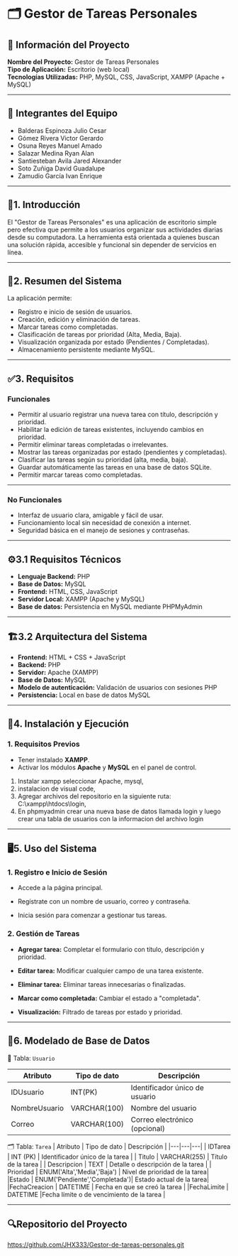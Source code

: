 
# 🗂️ Gestor de Tareas Personales

## 📘 Información del Proyecto

**Nombre del Proyecto:** Gestor de Tareas Personales  
**Tipo de Aplicación:** Escritorio (web local)  
**Tecnologías Utilizadas:** PHP, MySQL, CSS, JavaScript, XAMPP (Apache + MySQL)  

---

## 👥 Integrantes del Equipo

- Balderas Espinoza Julio Cesar
- Gómez Rivera Victor Gerardo
- Osuna Reyes Manuel Amado
- Salazar Medina Ryan Alan
- Santiesteban Avila Jared Alexander
- Soto Zuñiga David Guadalupe
- Zamudio García Ivan Enrique

---

## 📌1. Introducción

El "Gestor de Tareas Personales" es una aplicación de escritorio simple pero efectiva que permite a los usuarios organizar sus actividades diarias desde su computadora. La herramienta está orientada a quienes buscan una solución rápida, accesible y funcional sin depender de servicios en línea.

---

## 🧾2. Resumen del Sistema

La aplicación permite:

- Registro e inicio de sesión de usuarios.
- Creación, edición y eliminación de tareas.
- Marcar tareas como completadas.
- Clasificación de tareas por prioridad (Alta, Media, Baja).
- Visualización organizada por estado (Pendientes / Completadas).
- Almacenamiento persistente mediante MySQL.

---

## ✅3. Requisitos

### Funcionales

- Permitir al usuario registrar una nueva tarea con título, descripción y prioridad. 
- Habilitar la edición de tareas existentes, incluyendo cambios en prioridad.
- Permitir eliminar tareas completadas o irrelevantes. 
- Mostrar las tareas organizadas por estado (pendientes y completadas). 
- Clasificar las tareas según su prioridad (alta, media, baja).
- Guardar automáticamente las tareas en una base de datos SQLite.
- Permitir marcar tareas como completadas.

---

### No Funcionales

- Interfaz de usuario clara, amigable y fácil de usar.
- Funcionamiento local sin necesidad de conexión a internet.
- Seguridad básica en el manejo de sesiones y contraseñas.


---

## ⚙️3.1 Requisitos Técnicos

- **Lenguaje Backend:** PHP
- **Base de Datos:** MySQL
- **Frontend:** HTML, CSS, JavaScript
- **Servidor Local:** XAMPP (Apache y MySQL)
- **Base de datos:** Persistencia en MySQL mediante PHPMyAdmin

---
## 🏗️3.2 Arquitectura del Sistema

- **Frontend:** HTML + CSS + JavaScript
- **Backend:** PHP
- **Servidor:** Apache (XAMPP)
- **Base de Datos:** MySQL
- **Modelo de autenticación:** Validación de usuarios con sesiones PHP
- **Persistencia:** Local en base de datos MySQL

---
## 💾4. Instalación y Ejecución

### 1. Requisitos Previos

- Tener instalado **XAMPP**.
- Activar los módulos **Apache** y **MySQL** en el panel de control.

1. Instalar xampp seleccionar Apache, mysql, 
2. instalacion de visual code, 
3. Agregar archivos del repositorio en la siguiente ruta: C:\xampp\htdocs\login, 
4. En phpmyadmin crear una nueva base de datos llamada login y luego crear una tabla de usuarios con la informacion del archivo login


---
## 🖥️5. Uso del Sistema

### 1. Registro e Inicio de Sesión

-   Accede a la página principal.
    
-   Regístrate con un nombre de usuario, correo y contraseña.
    
-   Inicia sesión para comenzar a gestionar tus tareas.
    

### 2. Gestión de Tareas

-   **Agregar tarea:** Completar el formulario con título, descripción y prioridad.
    
-   **Editar tarea:** Modificar cualquier campo de una tarea existente.
    
-   **Eliminar tarea:** Eliminar tareas innecesarias o finalizadas.
    
-   **Marcar como completada:** Cambiar el estado a "completada".
    
-   **Visualización:** Filtrado de tareas por estado y prioridad.

---
## 🔐6. Modelado de Base de Datos
🧾 Tabla: `Usuario`

| Atributo | Tipo de dato | Descripción |
|---|---|---|
| IDUsuario | INT(PK) | Identificador único de usuario |
| NombreUsuario  | VARCHAR(100) | Nombre del usuario |
| Correo | VARCHAR(100) | Correo electrónico (opcional) |

🗂️ Tabla: `Tarea`
| Atributo | Tipo de dato | Descripción |
|---|---|---|
| IDTarea | INT (PK) | Identificador único de la tarea |
| Titulo | VARCHAR(255) | Título de la tarea |
| Descripcion | TEXT | Detalle o descripción de la tarea |
| Prioridad | ENUM('Alta','Media','Baja') | Nivel de prioridad de la tarea|
|Estado | ENUM('Pendiente','Completada')| Estado actual de la tarea|
|FechaCreacion | DATETIME | Fecha en que se creó la tarea | 
|FechaLimite | DATETIME |Fecha límite o de vencimiento de la tarea |

---
## 🔍Repositorio del Proyecto
https://github.com/JHX333/Gestor-de-tareas-personales.git
